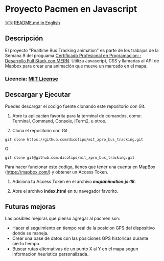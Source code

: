 # Proyecto Pacmen en Javascript

:us: [README.md in English](README.md)

## Descripción

El proyecto "Realtime Bus Tracking animation" es parte de los trabajos de la Semana 9 del proguama  [Certificado Profesional en Programacion: : Desarrollo Full Stack con MERN](https://latam.emeritus.org/careers/course-coding-instructors-for-mit-xpro-professional-certificate-in-coding-full-stack-development-with-mern/). Utiliza Javascript, CSS y llamadas al API de  Mapbox para crear una animación que mueve un marcado en el mapa.
### Licencia: [MIT License](https://opensource.org/licenses/MIT)

## Descargar y Ejecutar

Puedes descargar el codigo fuente clonando este repositorio con Git.

1. Abre tu aplicaciøn favorita para la terminal de comandos, como: Terminal, Command, Console, iTerm2, u otros.

2. Clona el repositorio con Git
```
git clone https://github.com/dicotips/mit_xpro_bus_tracking.git
```

O

```
git clone git@github.com:dicotips/mit_xpro_bus_tracking.git
```

Para hacer funcionar este codigo, tienes que tener una cuenta en  MapBox (https://mapbox.com/) y obtener un Access Token.

1. Adiciona tu Access Token en el archivo ***mapanimation.js:18***.

2. Abre el archivo **index.html** en tu navegador favorito.

## Futuras mejoras

Las posibles mejoras que pienso agregar al pacmen son:

* Hacer el seguimiento en tiempo real de la posicion GPS del dispositivo donde se maneja.
* Crear una base de datos con las posiciones GPS historicas durante cierto tiempo.
* Buscar rutas alternativas de un punto X al Y en el mapa segun informacion heuristica personalizada..
